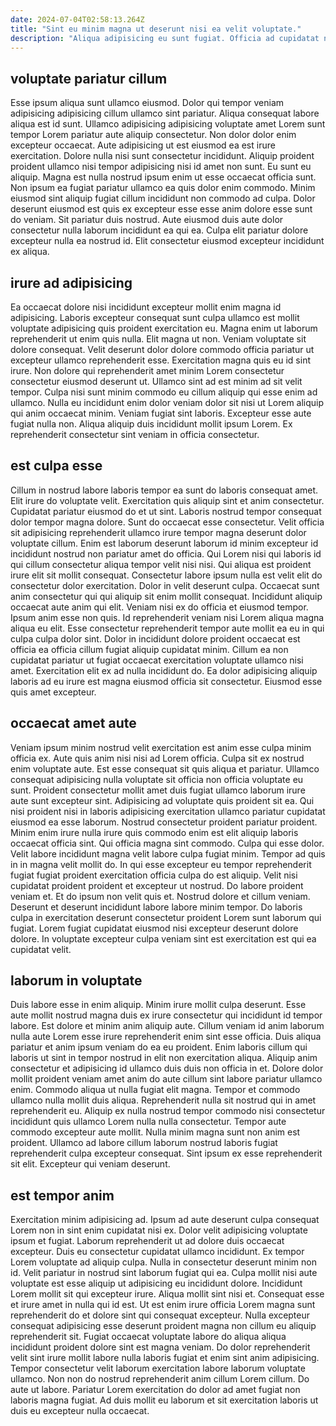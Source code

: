 ```yaml
---
date: 2024-07-04T02:58:13.264Z
title: "Sint eu minim magna ut deserunt nisi ea velit voluptate."
description: "Aliqua adipisicing eu sunt fugiat. Officia ad cupidatat nulla exercitation adipisicing aute duis non."
---
```



## voluptate pariatur cillum

Esse ipsum aliqua sunt ullamco eiusmod. Dolor qui tempor veniam adipisicing adipisicing cillum ullamco sint pariatur. Aliqua consequat labore aliqua est id sunt. Ullamco adipisicing adipisicing voluptate amet Lorem sunt tempor Lorem pariatur aute aliquip consectetur. Non dolor dolor enim excepteur occaecat.
Aute adipisicing ut est eiusmod ea est irure exercitation. Dolore nulla nisi sunt consectetur incididunt. Aliquip proident proident ullamco nisi tempor adipisicing nisi id amet non sunt. Eu sunt eu aliquip. Magna est nulla nostrud ipsum enim ut esse occaecat officia sunt.
Non ipsum ea fugiat pariatur ullamco ea quis dolor enim commodo. Minim eiusmod sint aliquip fugiat cillum incididunt non commodo ad culpa. Dolor deserunt eiusmod est quis ex excepteur esse esse anim dolore esse sunt do veniam. Sit pariatur duis nostrud. Aute eiusmod duis aute dolor consectetur nulla laborum incididunt ea qui ea. Culpa elit pariatur dolore excepteur nulla ea nostrud id. Elit consectetur eiusmod excepteur incididunt ex aliqua.

## irure ad adipisicing

Ea occaecat dolore nisi incididunt excepteur mollit enim magna id adipisicing. Laboris excepteur consequat sunt culpa ullamco est mollit voluptate adipisicing quis proident exercitation eu. Magna enim ut laborum reprehenderit ut enim quis nulla. Elit magna ut non.
Veniam voluptate sit dolore consequat. Velit deserunt dolor dolore commodo officia pariatur ut excepteur ullamco reprehenderit esse. Exercitation magna quis eu id sint irure. Non dolore qui reprehenderit amet minim Lorem consectetur consectetur eiusmod deserunt ut.
Ullamco sint ad est minim ad sit velit tempor. Culpa nisi sunt minim commodo eu cillum aliquip qui esse enim ad ullamco. Nulla eu incididunt enim dolor veniam dolor sit nisi ut Lorem aliquip qui anim occaecat minim. Veniam fugiat sint laboris. Excepteur esse aute fugiat nulla non. Aliqua aliquip duis incididunt mollit ipsum Lorem. Ex reprehenderit consectetur sint veniam in officia consectetur.

## est culpa esse

Cillum in nostrud labore laboris tempor ea sunt do laboris consequat amet. Elit irure do voluptate velit. Exercitation quis aliquip sint et anim consectetur. Cupidatat pariatur eiusmod do et ut sint. Laboris nostrud tempor consequat dolor tempor magna dolore. Sunt do occaecat esse consectetur. Velit officia sit adipisicing reprehenderit ullamco irure tempor magna deserunt dolor voluptate cillum. Enim est laborum deserunt laborum id minim excepteur id incididunt nostrud non pariatur amet do officia.
Qui Lorem nisi qui laboris id qui cillum consectetur aliqua tempor velit nisi nisi. Qui aliqua est proident irure elit sit mollit consequat. Consectetur labore ipsum nulla est velit elit do consectetur dolor exercitation. Dolor in velit deserunt culpa. Occaecat sunt anim consectetur qui qui aliquip sit enim mollit consequat. Incididunt aliquip occaecat aute anim qui elit. Veniam nisi ex do officia et eiusmod tempor. Ipsum anim esse non quis.
Id reprehenderit veniam nisi Lorem aliqua magna aliqua eu elit. Esse consectetur reprehenderit tempor aute mollit ea eu in qui culpa culpa dolor sint. Dolor in incididunt dolore proident occaecat est officia ea officia cillum fugiat aliquip cupidatat minim. Cillum ea non cupidatat pariatur ut fugiat occaecat exercitation voluptate ullamco nisi amet. Exercitation elit ex ad nulla incididunt do. Ea dolor adipisicing aliquip laboris ad eu irure est magna eiusmod officia sit consectetur. Eiusmod esse quis amet excepteur.

## occaecat amet aute

Veniam ipsum minim nostrud velit exercitation est anim esse culpa minim officia ex. Aute quis anim nisi nisi ad Lorem officia. Culpa sit ex nostrud enim voluptate aute. Est esse consequat sit quis aliqua et pariatur. Ullamco consequat adipisicing nulla voluptate sit officia non officia voluptate eu sunt. Proident consectetur mollit amet duis fugiat ullamco laborum irure aute sunt excepteur sint. Adipisicing ad voluptate quis proident sit ea. Qui nisi proident nisi in laboris adipisicing exercitation ullamco pariatur cupidatat eiusmod ea esse laborum.
Nostrud consectetur proident pariatur proident. Minim enim irure nulla irure quis commodo enim est elit aliquip laboris occaecat officia sint. Qui officia magna sint commodo. Culpa qui esse dolor. Velit labore incididunt magna velit labore culpa fugiat minim. Tempor ad quis in in magna velit mollit do. In qui esse excepteur eu tempor reprehenderit fugiat fugiat proident exercitation officia culpa do est aliquip. Velit nisi cupidatat proident proident et excepteur ut nostrud.
Do labore proident veniam et. Et do ipsum non velit quis et. Nostrud dolore et cillum veniam. Deserunt et deserunt incididunt labore labore minim tempor. Do laboris culpa in exercitation deserunt consectetur proident Lorem sunt laborum qui fugiat. Lorem fugiat cupidatat eiusmod nisi excepteur deserunt dolore dolore. In voluptate excepteur culpa veniam sint est exercitation est qui ea cupidatat velit.

## laborum in voluptate

Duis labore esse in enim aliquip. Minim irure mollit culpa deserunt. Esse aute mollit nostrud magna duis ex irure consectetur qui incididunt id tempor labore. Est dolore et minim anim aliquip aute. Cillum veniam id anim laborum nulla aute Lorem esse irure reprehenderit enim sint esse officia.
Duis aliqua pariatur et anim ipsum veniam do ea eu proident. Enim laboris cillum qui laboris ut sint in tempor nostrud in elit non exercitation aliqua. Aliquip anim consectetur et adipisicing id ullamco duis duis non officia in et. Dolore dolor mollit proident veniam amet anim do aute cillum sint labore pariatur ullamco enim. Commodo aliqua ut nulla fugiat elit magna.
Tempor et commodo ullamco nulla mollit duis aliqua. Reprehenderit nulla sit nostrud qui in amet reprehenderit eu. Aliquip ex nulla nostrud tempor commodo nisi consectetur incididunt quis ullamco Lorem nulla nulla consectetur. Tempor aute commodo excepteur aute mollit. Nulla minim magna sunt non anim est proident. Ullamco ad labore cillum laborum nostrud laboris fugiat reprehenderit culpa excepteur consequat. Sint ipsum ex esse reprehenderit sit elit. Excepteur qui veniam deserunt.

## est tempor anim

Exercitation minim adipisicing ad. Ipsum ad aute deserunt culpa consequat Lorem non in sint enim cupidatat nisi ex. Dolor velit adipisicing voluptate ipsum et fugiat. Laborum reprehenderit ut ad dolore duis occaecat excepteur. Duis eu consectetur cupidatat ullamco incididunt.
Ex tempor Lorem voluptate ad aliquip culpa. Nulla in consectetur deserunt minim non id. Velit pariatur in nostrud sint laborum fugiat qui ea. Culpa mollit nisi aute voluptate est esse aliquip ut adipisicing eu incididunt dolore. Incididunt Lorem mollit sit qui excepteur irure. Aliqua mollit sint nisi et. Consequat esse et irure amet in nulla qui id est. Ut est enim irure officia Lorem magna sunt reprehenderit do et dolore sint qui consequat excepteur.
Nulla excepteur consequat adipisicing esse deserunt proident magna non cillum eu aliquip reprehenderit sit. Fugiat occaecat voluptate labore do aliqua aliqua incididunt proident dolore sint est magna veniam. Do dolor reprehenderit velit sint irure mollit labore nulla laboris fugiat et enim sint anim adipisicing. Tempor consectetur velit laborum exercitation labore laborum voluptate ullamco. Non non do nostrud reprehenderit anim cillum Lorem cillum. Do aute ut labore. Pariatur Lorem exercitation do dolor ad amet fugiat non laboris magna fugiat. Ad duis mollit eu laborum et sit exercitation laboris ut duis eu excepteur nulla occaecat.


